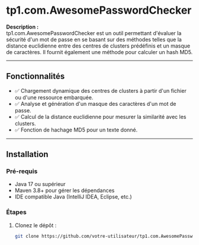 # tp1.com.AwesomePasswordChecker

**Description :**  
tp1.com.AwesomePasswordChecker est un outil permettant d'évaluer la sécurité d'un mot de passe en se basant sur des méthodes telles que la distance euclidienne entre des centres de clusters prédéfinis et un masque de caractères. Il fournit également une méthode pour calculer un hash MD5.

---

## Fonctionnalités
- ✅ Chargement dynamique des centres de clusters à partir d'un fichier ou d'une ressource embarquée.
- ✅ Analyse et génération d'un masque des caractères d'un mot de passe.
- ✅ Calcul de la distance euclidienne pour mesurer la similarité avec les clusters.
- ✅ Fonction de hachage MD5 pour un texte donné.

---

## Installation

### Pré-requis
- Java 17 ou supérieur
- Maven 3.8+ pour gérer les dépendances
- IDE compatible Java (IntelliJ IDEA, Eclipse, etc.)

### Étapes
1. Clonez le dépôt :
   ```bash
   git clone https://github.com/votre-utilisateur/tp1.com.AwesomePasswordChecker.git
